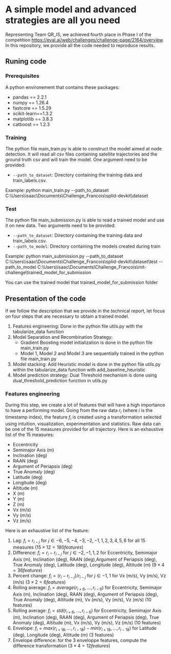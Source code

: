 # A simple model and advanced strategies are all you need

Representing Team QR_IS, we achieved fourth place in Phase I of the competition https://eval.ai/web/challenges/challenge-page/2164/overview.
In this repository, we provide all the code needed to reproduce results.
## Runing code
### Prerequisites
A python environement that contains these packages:
- pandas ==  2.2.1
- numpy == 1.26.4
- fastcore ==  1.5.29 
- scikit-learn==1.3.2
- matplotlib == 3.8.3
- catboost == 1.2.3


### Training
The python file main_train.py is able to construct the model aimed at node detection.
It will read all csv files containing satellite trajectories and the ground truth csv and will train the model.
One argument need to be provided:

- `--path_to_dataset`: Directory containing the training data and train_labels.csv.

Example: python main_train.py --path_to_dataset C:\Users\isaac\Documents\Challenge_Francois\splid-devkit\dataset

### Test
The python file main_submission.py is able to read a trained model and use it on new data.
Two arguments need to be provided:

- `--path_to_dataset`: Directory containing the training data and train_labels.csv.
- `--path_to_model`: Directory containing the models created during train

Example: python main_submission.py --path_to_dataset C:\Users\isaac\Documents\Challenge_Francois\splid-devkit\dataset\test --path_to_model C:\Users\isaac\Documents\Challenge_Francois\mit-challenge\trained_model_for_submission

You can use the trained model that trained_model_for_submission folder

## Presentation of the code

If we follow the description that we provide in the technical report, let focus on four steps that are necessary to obtain a trained model.
1. Features engineering: Done in the python file utils.py with the tabularize_data function
2. Model Separation and Recombination Strategy: 
    - Gradient Boosting model initialization is done in the python file main_train.py
    - Model 1, Model 2 and Model 3 are sequentially trained in the python file main_train.py
3. Model stacking: Add Heuristic model is done in the python file utils.py within the tabularize_data function with add_baseline_heuristic
4. Model prediction strategy: Dual Threshold mechanism is done using dual_threshold_prediction function in utils.py 

### Features engineering

During this step, we create a lot of features that will have a high importance to have a performing model. Going from the raw data $r_i$ (where $i$ is the timestamp index), the feature $f_i$ is created using a transformation selected using intuition, visualization, experimentation and statistics. Raw data can be one of the 15 measures provided for all trajectory. 
Here is an exhaustive list of the 15 measures: 
- Eccentricity
- Semimajor Axis (m)
- Inclination (deg)
- RAAN (deg)
- Argument of Periapsis (deg)
- True Anomaly (deg)
- Latitude (deg)
- Longitude (deg)
- Altitude (m)
- X (m)
- Y (m)
- Z (m)
- Vx (m/s)
- Vy (m/s)
- Vz (m/s) 

Here is an exhaustive list of the feature:
1. Lag: $f_i = r_{i-j}$ for $j \in {-6,-5,-4,-3,-2,-1,1,2,3,4,5,6}$ for all 15 measures ($15 \times 12 = 180 features$)
2. Difference: $f_i = r_i - r_{i-j}$ for $j \in {-2,-1,1,2}$ for Eccentricity, Semimajor Axis (m), Inclination (deg), RAAN (deg),Argument of Periapsis (deg), True Anomaly (deg),  Latitude (deg), Longitude (deg), Altitude (m) ($9 \times 4 = 36 features$)
3. Percent change: $f_i = (r_i - r_{i-j})/r_{i-j}$ for $j \in {-1,1}$ for Vx (m/s), Vy (m/s), Vz (m/s) ($3 \times 2 = 6 features$)
4. Rolling average: $f_i = average(r_{i+6},..., r_{i-6})$ for Eccentricity,  Semimajor Axis (m), Inclination (deg),  RAAN (deg), Argument of Periapsis (deg), True Anomaly (deg), Altitude (m), Vx (m/s),  Vy (m/s), Vz (m/s) (10 features)
5. Rolling average: $f_i = std(r_{i+6},..., r_{i-6})$ for Eccentricity,  Semimajor Axis (m), Inclination (deg),  RAAN (deg), Argument of Periapsis (deg), True Anomaly (deg), Altitude (m), Vx (m/s),  Vy (m/s), Vz (m/s) (10 features)
6. Envelope:  $f_i = max(r_{i+18},..., r_{i-18}) - min(r_{i+18},..., r_{i-18})$ for Latitude (deg), Longitude (deg),  Altitude (m) (3 features)
7. Envelope difference: for the 3 enveloppe features, compute the difference transformation ($3\times 4 = 12 features$)